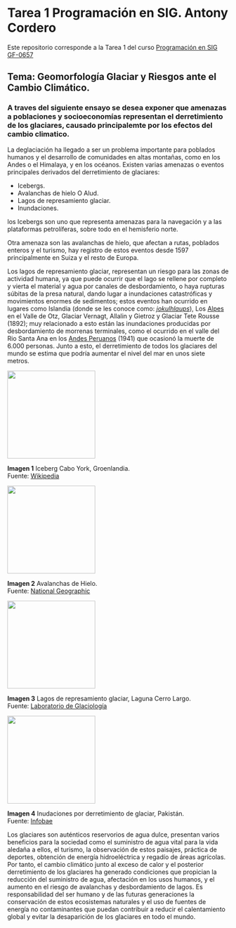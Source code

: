 # **Tarea 1 Programación en SIG. Antony Cordero**
Este repositorio corresponde a la Tarea 1 del curso [Programación en SIG GF-0657](https://gf0657-programacionsig.github.io/2022-ii/index.html)     

## **Tema: Geomorfología Glaciar y Riesgos ante el Cambio Climático.**         


### A traves del siguiente ensayo se desea exponer que amenazas a poblaciones y socioeconomías representan el derretimiento de los glaciares, causado principalemte por los efectos del cambio climatico.    

La deglaciación ha llegado a ser un problema importante para poblados humanos y el desarrollo de comunidades en altas montañas, como en los Andes o el Himalaya, y en los océanos. Existen varias amenazas o eventos principales derivados del derretimiento de glaciares: 

- Icebergs.
- Avalanchas de hielo O Alud.
- Lagos de represamiento glaciar.
- Inundaciones.

los Icebergs son uno que representa amenazas para la navegación y a las plataformas petrolíferas, sobre todo en el hemisferio norte. 

Otra amenaza son las avalanchas de hielo, que afectan a rutas, poblados enteros y el turismo, hay registro de estos eventos desde 1597 principalmente en Suiza y el resto de Europa. 

Los lagos de represamiento glaciar, representan un riesgo para las zonas de actividad humana, ya que puede ocurrir que el lago se rellene por completo y vierta el material y agua por canales de desbordamiento, o haya rupturas súbitas de la presa natural, dando lugar a inundaciones catastróficas y movimientos enormes de sedimentos; estos eventos han ocurrido en lugares como Islandia (donde se les conoce como: [*jokulhlaups*](https://es.wikipedia.org/wiki/J%C3%B6kulhlaup)), Los [Alpes](https://geografia.laguia2000.com/relieve/los-alpes) en el Valle de Otz, Glaciar Vernagt, Allalin y Gietroz y Glaciar Tete Rousse (1892); muy relacionado a esto están las inundaciones producidas por desbordamiento de morrenas terminales, como el ocurrido en el valle del Rio Santa Ana en los [Andes Peruanos](https://es.wikipedia.org/wiki/Sierra_del_Per%C3%BA) (1941) que ocasionó la muerte de 6.000 personas. Junto a esto, el derretimiento de todos los glaciares del mundo se estima que podría aumentar el nivel del mar en unos siete metros.   

<img src= "https://upload.wikimedia.org/wikipedia/commons/thumb/c/c9/Iceberg_with_hole_around_Cape_York%2C_Greenland_edit.jpg/1920px-Iceberg_with_hole_around_Cape_York%2C_Greenland_edit.jpg" width="200" height="">

**Imagen 1** Iceberg Cabo York, Groenlandia.      
Fuente: [Wikipedia](https://es.wikipedia.org/wiki/Iceberg)     

<img src= "https://static.nationalgeographic.es/files/styles/image_3200/public/2738.600x450.webp?w=710&h=533 " width="200" height="">

**Imagen 2** Avalanchas de Hielo.        
Fuente: [National Geographic](https://www.nationalgeographic.es/medio-ambiente/avalanchas)      

<img src= "https://glaciologia.cl/wp-content/uploads/2020/10/cerroLargo.png " width="200" height=""> 

**Imagen 3** Lagos de represamiento glaciar, Laguna Cerro Largo.      
Fuente: [Laboratorio de Glaciología](https://glaciologia.cl/inicio/riesgos-asociados-a-glaciares/)

<img src= "https://www.infobae.com/new-resizer/q-CI2Zy4E__A65PO7BG2mlokb2s=/992x558/filters:format(webp):quality(85)/s3.amazonaws.com/arc-wordpress-client-uploads/infobae-wp/wp-content/uploads/2018/07/20201455/inundaciones-pakistan.jpg" width="200" height="">

**Imagen 4** Inudaciones por derretimiento de glaciar, Pakistán.       
Fuente: [Infobae](https://www.infobae.com/america/mundo/2018/07/20/derretimiento-de-glaciar-provoca-inundaciones-en-pakistan/)    


Los glaciares son auténticos reservorios de agua dulce, presentan varios beneficios para la sociedad como el suministro de agua vital para la vida aledaña a ellos, el turismo, la observación de estos paisajes, práctica de deportes, obtención de energía hidroeléctrica y regadío de áreas agrícolas. Por tanto, el cambio climático junto al exceso de calor y el posterior derretimiento de los glaciares ha generado condiciones que propician la reducción del suministro de agua, afectación en los usos humanos, y el aumento en el riesgo de avalanchas y desbordamiento de lagos. 
Es responsabilidad del ser humano y de las futuras generaciones la conservación de estos ecosistemas naturales y el uso de fuentes de energía no contaminantes que puedan contribuir a reducir el calentamiento global y evitar la desaparición de los glaciares en todo el mundo.

